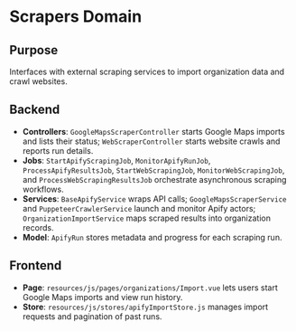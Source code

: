 # Scrapers Domain

## Purpose
Interfaces with external scraping services to import organization data and crawl websites.

## Backend
- **Controllers**: `GoogleMapsScraperController` starts Google Maps imports and lists their status; `WebScraperController` starts website crawls and reports run details.
- **Jobs**: `StartApifyScrapingJob`, `MonitorApifyRunJob`, `ProcessApifyResultsJob`, `StartWebScrapingJob`, `MonitorWebScrapingJob`, and `ProcessWebScrapingResultsJob` orchestrate asynchronous scraping workflows.
- **Services**: `BaseApifyService` wraps API calls; `GoogleMapsScraperService` and `PuppeteerCrawlerService` launch and monitor Apify actors; `OrganizationImportService` maps scraped results into organization records.
- **Model**: `ApifyRun` stores metadata and progress for each scraping run.

## Frontend
- **Page**: `resources/js/pages/organizations/Import.vue` lets users start Google Maps imports and view run history.
- **Store**: `resources/js/stores/apifyImportStore.js` manages import requests and pagination of past runs.
